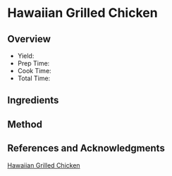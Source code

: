 # Hawaiian Grilled Chicken

## Overview

- Yield:
- Prep Time:
- Cook Time:
- Total Time:

## Ingredients


## Method



## References and Acknowledgments

[Hawaiian Grilled Chicken](http://www.the-girl-who-ate-everything.com/2011/05/hawaiian-grilled-chicken.html)
